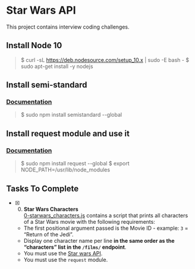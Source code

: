 # Star Wars API

This project contains interview coding challenges.

## Install Node 10

> $ curl -sL https://deb.nodesource.com/setup_10.x | sudo -E bash -
> $ sudo apt-get install -y nodejs

## Install semi-standard <br/>
### [Documentation](https://intranet.alxswe.com/rltoken/WjMvQfBMKBdsNUuHyg55Dw)

> $ sudo npm install semistandard --global

## Install request module and use it <br/>
### [Documentation](https://intranet.alxswe.com/rltoken/BWz2gc45S-nZaxEY6GA6Zw)

> $ sudo npm install request --global
> $ export NODE_PATH=/usr/lib/node_modules

## Tasks To Complete

+ [x] 0. **Star Wars Characters**<br/>[0-starwars_characters.js](0-starwars_characters.js) contains a script that prints all characters of a Star Wars movie with the following requirements:
  + The first positional argument passed is the Movie ID - example: `3` = “Return of the Jedi”.
  + Display one character name per line **in the same order as the “characters” list in the `/films/` endpoint**.
  + You must use the [Star wars API](https://swapi-api.hbtn.io/).
  + You must use the `request` module.
